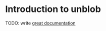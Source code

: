 # Introduction to unblob

TODO: write [great documentation](http://jacobian.org/writing/what-to-write/)
